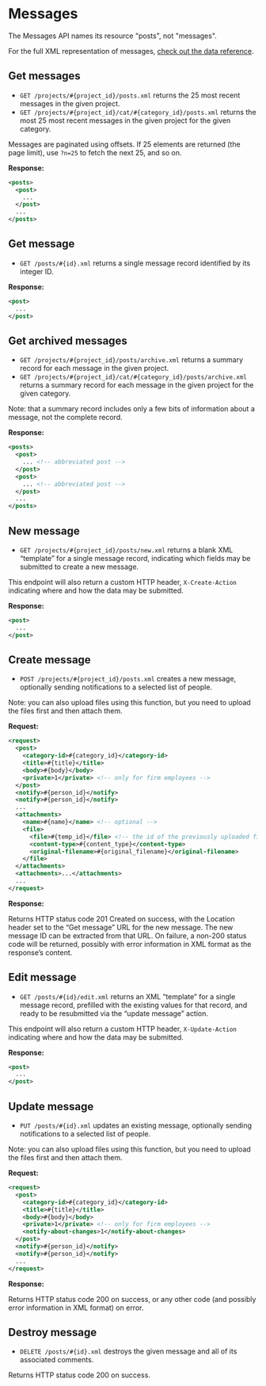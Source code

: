 Messages
========

The Messages API names its resource "posts", not "messages".

For the full XML representation of messages, [check out the data reference](https://github.com/37signals/basecamp-classic-api/blob/master/sections/data_reference.md#message).

Get messages
------------

* `GET /projects/#{project_id}/posts.xml` returns the 25 most recent messages in the given project.
* `GET /projects/#{project_id}/cat/#{category_id}/posts.xml` returns the most 25 most recent messages in the given project for the given category.
 
Messages are paginated using offsets. If 25 elements are returned (the page limit), use `?n=25` to fetch the next 25, and so on.

**Response:**

``` xml
<posts>
  <post>
    ...
  </post>
  ...
</posts>

```


Get message
-----------

* `GET /posts/#{id}.xml` returns a single message record identified by its integer ID.

**Response:**

``` xml
<post>
  ...
</post>

```


Get archived messages
---------------------

* `GET /projects/#{project_id}/posts/archive.xml` returns a summary record for each message in the given project.
* `GET /projects/#{project_id}/cat/#{category_id}/posts/archive.xml` returns a summary record for each message in the given project for the given category.

Note: that a summary record includes only a few bits of information about a message, not the complete record.

**Response:**

``` xml
<posts>
  <post>
    ... <!-- abbreviated post -->
  </post>
  <post>
    ... <!-- abbreviated post -->
  </post>
  ...
</posts>
```


New message
-----------

* `GET /projects/#{project_id}/posts/new.xml` returns a blank XML “template” for a single message record, indicating which fields may be submitted to create a new message. 

This endpoint will also return a custom HTTP header, `X-Create-Action` indicating where and how the data may be submitted.

**Response:**

``` xml
<post>
  ...
</post>

```


Create message
--------------

* `POST /projects/#{project_id}/posts.xml` creates a new message, optionally sending notifications to a selected list of people.

Note: you can also upload files using this function, but you need to upload the files first and then attach them.

**Request:**

``` xml
<request>
  <post>
    <category-id>#{category_id}</category-id>
    <title>#{title}</title>
    <body>#{body}</body>
    <private>1</private> <!-- only for firm employees -->
  </post>
  <notify>#{person_id}</notify>
  <notify>#{person_id}</notify>
  ...
  <attachments>
    <name>#{name}</name> <!-- optional -->
    <file>
      <file>#{temp_id}</file> <!-- the id of the previously uploaded file -->
      <content-type>#{content_type}</content-type>
      <original-filename>#{original_filename}</original-filename>
    </file>
  </attachments>
  <attachments>...</attachments>
  ...
</request>
```


**Response:**

Returns HTTP status code 201 Created on success, with the Location header set to the “Get message” URL for the new message. The new message ID can be extracted from that URL. On failure, a non-200 status code will be returned, possibly with error information in XML format as the response’s content.

Edit message
------------

* `GET /posts/#{id}/edit.xml` returns an XML “template” for a single message record, prefilled with the existing values for that record, and ready to be resubmitted via the “update message” action. 

This endpoint will also return a custom HTTP header, `X-Update-Action` indicating where and how the data may be submitted.

**Response:**

``` xml
<post>
  ...
</post>

```


Update message
--------------

* `PUT /posts/#{id}.xml` updates an existing message, optionally sending notifications to a selected list of people.

Note: you can also upload files using this function, but you need to upload the files first and then attach them.

**Request:**

``` xml
<request>
  <post>
    <category-id>#{category_id}</category-id>
    <title>#{title}</title>
    <body>#{body}</body>
    <private>1</private> <!-- only for firm employees -->
    <notify-about-changes>1</notify-about-changes>
  </post>
  <notify>#{person_id}</notify>
  <notify>#{person_id}</notify>
  ...
</request>
```


**Response:**

Returns HTTP status code 200 on success, or any other code (and possibly error information in XML format) on error.


Destroy message
---------------

* `DELETE /posts/#{id}.xml` destroys the given message and all of its associated comments.

Returns HTTP status code 200 on success.

